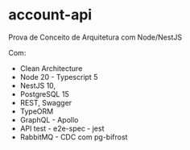# account-api

Prova de Conceito de Arquitetura com Node/NestJS

Com:
- Clean Architecture
- Node 20 - Typescript 5
- NestJS 10, 
- PostgreSQL 15
- REST, Swagger
- TypeORM
- GraphQL - Apollo
- API test - e2e-spec - jest
- RabbitMQ - CDC com pg-bifrost